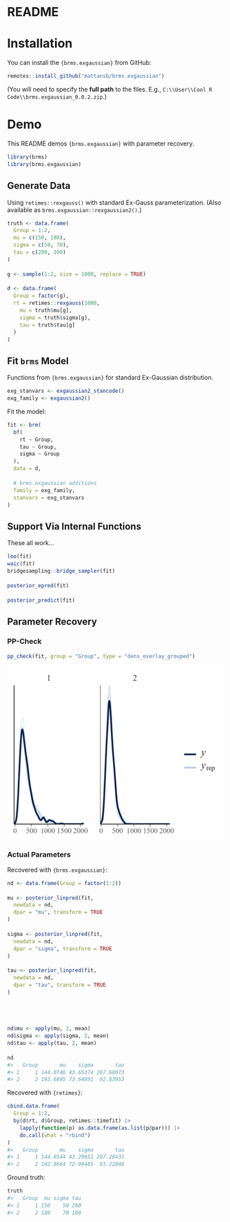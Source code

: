README
================

# Installation

You can install the `{brms.exgaussian}` from GitHub:

``` r
remotes::install_github("mattansb/brms.exgaussian")
```

(You will need to specify the **full path** to the files. E.g.,
`C:\\User\\Cool R Code\\brms.exgaussian_0.0.2.zip`.)

# Demo

This README demos `{brms.exgaussian}` with parameter recovery.

``` r
library(brms)
library(brms.exgaussian)
```

## Generate Data

Using `retimes::rexgauss()` with standard Ex-Gauss parameterization.
(Also available as `brms.exgaussian::rexgaussian2()`.)

``` r
truth <- data.frame(
  Group = 1:2,
  mu = c(150, 180),
  sigma = c(50, 70),
  tau = c(200, 100)
)

g <- sample(1:2, size = 1000, replace = TRUE)

d <- data.frame(
  Group = factor(g),
  rt = retimes::rexgauss(1000,
    mu = truth$mu[g],
    sigma = truth$sigma[g],
    tau = truth$tau[g]
  )
)
```

## Fit `brms` Model

Functions from `{brms.exgaussian}` for standard Ex-Gaussian
distribution.

``` r
exg_stanvars <- exgaussian2_stancode()
exg_family <- exgaussian2()
```

Fit the model:

``` r
fit <- brm(
  bf(
    rt ~ Group,
    tau ~ Group,
    sigma ~ Group
  ),
  data = d,
  
  # brms.exgaussian additions
  family = exg_family,
  stanvars = exg_stanvars
)
```

## Support Via Internal Functions

These all work…

``` r
loo(fit)
waic(fit)
bridgesampling::bridge_sampler(fit)

posterior_epred(fit)

posterior_predict(fit)
```

## Parameter Recovery

### PP-Check

``` r
pp_check(fit, group = "Group", type = "dens_overlay_grouped")
```

![](ppc.png)

### Actual Parameters

Recovered with `{brms.exgaussian}`:

``` r
nd <- data.frame(Group = factor(1:2))

mu <- posterior_linpred(fit,
  newdata = nd,
  dpar = "mu", transform = TRUE
)

sigma <- posterior_linpred(fit,
  newdata = nd,
  dpar = "sigma", transform = TRUE
)

tau <- posterior_linpred(fit,
  newdata = nd,
  dpar = "tau", transform = TRUE
)




nd$mu <- apply(mu, 2, mean)
nd$sigma <- apply(sigma, 2, mean)
nd$tau <- apply(tau, 2, mean)

nd
#>   Group       mu    sigma       tau
#> 1     1 144.0746 43.65374 207.68073
#> 2     2 193.6895 73.64891  92.83953
```

Recovered with `{retimes}`:

``` r
cbind.data.frame(
  Group = 1:2, 
  by(d$rt, d$Group, retimes::timefit) |> 
    lapply(function(p) as.data.frame(as.list(p@par))) |> 
    do.call(what = "rbind")
)
#>   Group       mu    sigma       tau
#> 1     1 144.0544 43.29852 207.28435
#> 2     2 192.9664 72.99485  93.22048
```

Ground truth:

``` r
truth
#>   Group  mu sigma tau
#> 1     1 150    50 200
#> 2     2 180    70 100
```
